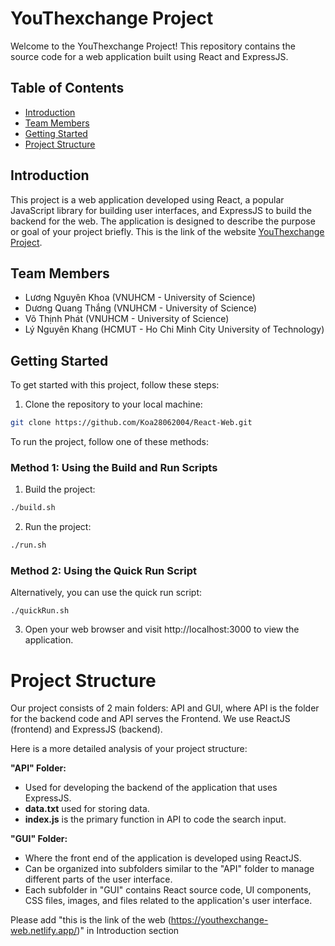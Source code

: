 # YouThexchange Project

Welcome to the YouThexchange Project! This repository contains the source code for a web application built using React and ExpressJS.


## Table of Contents

- [Introduction](#introduction)
- [Team Members](#team-members)
- [Getting Started](#getting-started)
- [Project Structure](#project-structure)

## Introduction

This project is a web application developed using React, a popular JavaScript library for building user interfaces, and ExpressJS to build the backend for the web. The application is designed to describe the purpose or goal of your project briefly. This is the link of the website [YouThexchange Project](https://youthexchange-web.netlify.app/).

## Team Members
- Lương Nguyên Khoa (VNUHCM - University of Science)
- Dương Quang Thắng (VNUHCM - University of Science)
- Võ Thịnh Phát (VNUHCM - University of Science)
- Lý Nguyên Khang (HCMUT - Ho Chi Minh City University of Technology)

## Getting Started

To get started with this project, follow these steps:

1. Clone the repository to your local machine:

```bash
git clone https://github.com/Koa28062004/React-Web.git
```

To run the project, follow one of these methods:

### Method 1: Using the Build and Run Scripts

1. Build the project:

```bash
./build.sh
```

2. Run the project:

```bash
./run.sh
```

### Method 2: Using the Quick Run Script

Alternatively, you can use the quick run script:

    ./quickRun.sh

3. Open your web browser and visit http://localhost:3000 to view the application.

# Project Structure
Our project consists of 2 main folders: API and GUI, where API is the folder for the backend code and API serves the Frontend. We use ReactJS (frontend) and ExpressJS (backend).

Here is a more detailed analysis of your project structure:

**"API" Folder:**

* Used for developing the backend of the application that uses ExpressJS.
* **data.txt** used for storing data.
* **index.js** is the primary function in API to code the search input.

**"GUI" Folder:**

* Where the front end of the application is developed using ReactJS.
* Can be organized into subfolders similar to the "API" folder to manage different parts of the user interface.
* Each subfolder in "GUI" contains React source code, UI components, CSS files, images, and files related to the application's user interface.


Please add "this is the link of the web <link>(https://youthexchange-web.netlify.app/)" in Introduction section
